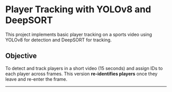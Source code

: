 # Player Tracking with YOLOv8 and DeepSORT

This project implements basic player tracking on a sports video using YOLOv8 for detection and DeepSORT for tracking.

## Objective

To detect and track players in a short video (15 seconds) and assign IDs to each player across frames. This version **re-identifies players** once they leave and re-enter the frame.

---
